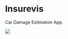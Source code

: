# Insurevis

Car Damage Estimation App.

<img src="https://www.reddit.com/media?url=https%3A%2F%2Fpreview.redd.it%2Fceetrhas51441.jpg%3Fwidth%3D640%26crop%3Dsmart%26auto%3Dwebp%26s%3D90022f1d648fb5c0596063c2777c656b148b8d26">
